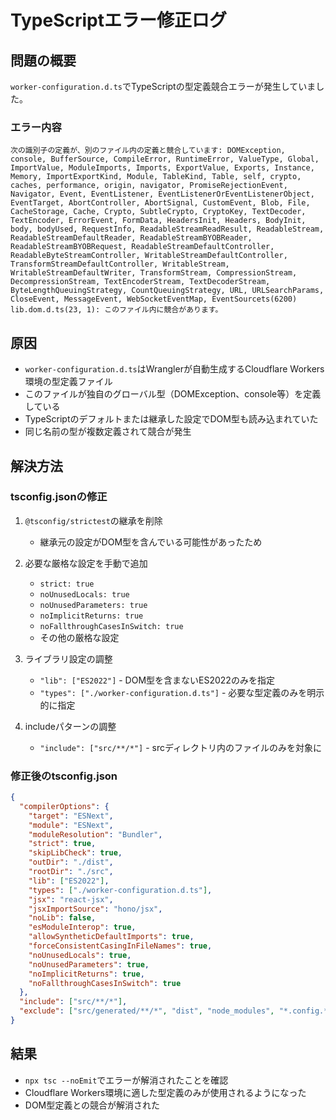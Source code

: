 # TypeScriptエラー修正ログ

## 問題の概要
`worker-configuration.d.ts`でTypeScriptの型定義競合エラーが発生していました。

### エラー内容
```
次の識別子の定義が、別のファイル内の定義と競合しています: DOMException, console, BufferSource, CompileError, RuntimeError, ValueType, Global, ImportValue, ModuleImports, Imports, ExportValue, Exports, Instance, Memory, ImportExportKind, Module, TableKind, Table, self, crypto, caches, performance, origin, navigator, PromiseRejectionEvent, Navigator, Event, EventListener, EventListenerOrEventListenerObject, EventTarget, AbortController, AbortSignal, CustomEvent, Blob, File, CacheStorage, Cache, Crypto, SubtleCrypto, CryptoKey, TextDecoder, TextEncoder, ErrorEvent, FormData, HeadersInit, Headers, BodyInit, body, bodyUsed, RequestInfo, ReadableStreamReadResult, ReadableStream, ReadableStreamDefaultReader, ReadableStreamBYOBReader, ReadableStreamBYOBRequest, ReadableStreamDefaultController, ReadableByteStreamController, WritableStreamDefaultController, TransformStreamDefaultController, WritableStream, WritableStreamDefaultWriter, TransformStream, CompressionStream, DecompressionStream, TextEncoderStream, TextDecoderStream, ByteLengthQueuingStrategy, CountQueuingStrategy, URL, URLSearchParams, CloseEvent, MessageEvent, WebSocketEventMap, EventSourcets(6200)
lib.dom.d.ts(23, 1): このファイル内に競合があります。
```

## 原因
- `worker-configuration.d.ts`はWranglerが自動生成するCloudflare Workers環境の型定義ファイル
- このファイルが独自のグローバル型（DOMException、console等）を定義している
- TypeScriptのデフォルトまたは継承した設定でDOM型も読み込まれていた
- 同じ名前の型が複数定義されて競合が発生

## 解決方法

### tsconfig.jsonの修正
1. `@tsconfig/strictest`の継承を削除
   - 継承元の設定がDOM型を含んでいる可能性があったため

2. 必要な厳格な設定を手動で追加
   - `strict: true`
   - `noUnusedLocals: true`
   - `noUnusedParameters: true`
   - `noImplicitReturns: true`
   - `noFallthroughCasesInSwitch: true`
   - その他の厳格な設定

3. ライブラリ設定の調整
   - `"lib": ["ES2022"]` - DOM型を含まないES2022のみを指定
   - `"types": ["./worker-configuration.d.ts"]` - 必要な型定義のみを明示的に指定

4. includeパターンの調整
   - `"include": ["src/**/*"]` - srcディレクトリ内のファイルのみを対象に

### 修正後のtsconfig.json
```json
{
  "compilerOptions": {
    "target": "ESNext",
    "module": "ESNext",
    "moduleResolution": "Bundler",
    "strict": true,
    "skipLibCheck": true,
    "outDir": "./dist",
    "rootDir": "./src",
    "lib": ["ES2022"],
    "types": ["./worker-configuration.d.ts"],
    "jsx": "react-jsx",
    "jsxImportSource": "hono/jsx",
    "noLib": false,
    "esModuleInterop": true,
    "allowSyntheticDefaultImports": true,
    "forceConsistentCasingInFileNames": true,
    "noUnusedLocals": true,
    "noUnusedParameters": true,
    "noImplicitReturns": true,
    "noFallthroughCasesInSwitch": true
  },
  "include": ["src/**/*"],
  "exclude": ["src/generated/**/*", "dist", "node_modules", "*.config.*"]
}
```

## 結果
- `npx tsc --noEmit`でエラーが解消されたことを確認
- Cloudflare Workers環境に適した型定義のみが使用されるようになった
- DOM型定義との競合が解消された